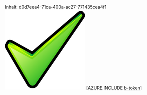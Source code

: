 Inhalt: d0d7eea4-71ca-400a-ac27-771435cea4f1![Bild](cd35b9c2-b176-4176-92c1-f914d282547d.png)
[AZURE.INCLUDE [b-token](6a3f613e-e0f5-4260-ac39-a80e75e87339.md)]
